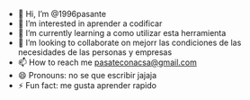- 👋 Hi, I’m @1996pasante
- 👀 I’m interested in aprender a codificar
- 🌱 I’m currently learning a como utilizar esta herramienta 
- 💞️ I’m looking to collaborate on mejorr las condiciones de las necesidades de las personas y empresas 
- 📫 How to reach me  pasateconacsa@gmail.com
- 😄 Pronouns: no se que escribir jajaja
- ⚡ Fun fact: me gusta aprender rapido

<!---
1996pasante/1996pasante is a ✨ special ✨ repository because its `README.md` (this file) appears on your GitHub profile.
You can click the Preview link to take a look at your changes.
--->

